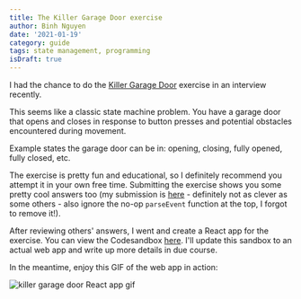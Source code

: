 ```yaml
---
title: The Killer Garage Door exercise
author: Binh Nguyen
date: '2021-01-19'
category: guide
tags: state management, programming
isDraft: true
---
```


I had the chance to do the [Killer Garage Door](https://www.codewars.com/kata/58b1ae711fcffa34090000ea) exercise in an interview recently.

This seems like a classic state machine problem. You have a garage door that opens and closes in response to button presses and potential obstacles encountered during movement.

Example states the garage door can be in: opening, closing, fully opened, fully closed, etc.

The exercise is pretty fun and educational, so I definitely recommend you attempt it in your own free time. Submitting the exercise shows you some pretty cool answers too (my submission is [here](https://www.codewars.com/kata/reviews/58caaae1405751ce4c000e26/groups/6006d4d1ec21450001b85928) - definitely not as clever as some others - also ignore the no-op `parseEvent` function at the top, I forgot to remove it!).

After reviewing others' answers, I went and create a React app for the exercise. You can view the Codesandbox [here](https://codesandbox.io/s/killer-garage-door-gpx1s?file=/src/door.js). I'll update this sandbox to an actual web app and write up more details in due course.

In the meantime, enjoy this GIF of the web app in action:

![killer garage door React app gif](/post-images/the-killer-door-exercise/killer-garage-door.gif)
